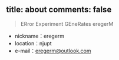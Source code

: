 
title: about
comments: false
---

> ERror Experiment GEneRates eregerM

- nickname：eregerm
- location：njupt
- e-mail：eregerm@outlook.com